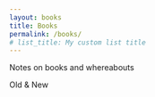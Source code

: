 ```yaml
---
layout: books
title: Books
permalink: /books/
# list_title: My custom list title
---
```


Notes on books and whereabouts

Old & New
